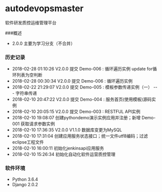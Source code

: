 # autodevopsmaster
软件研发质控运维管理平台


###概述
+ 2.0.0 主要为学习分支（不合并）


### 历史记录
+ 2018-02-28 01:10:26 V2.0.0 提交 Demo-006 : 循环遍历实例 update for循环列表为空判断
+ 2018-02-28 00:30:34 V2.0.0 提交 Demo-006 : 循环遍历实例
+ 2018-02-22 21:29:07 V2.0.0 提交 Demo-005 : 模板参数传递实例（一） --- 字符串传递
+ 2018-02-10 20:47:22 V2.0.0 提交 Demo-004 : 服务首页(使用模板)源码实例
+ 2018-02-10 20:05:15 V2.0.0 提交 Demo-003 : RESTFUL API实例
+ 2018-02-10 19:08:07 创建pythondemo演示实例应用并注册；新增 Demo-001 获取请求参数实例
+ 2018-02-10 17:36:35 V2.0.0 V1.1.0 数据库变更为MySQL
+ 2018-02-10 17:31:04 创建应用服务状态接口；统一文件utf8编码；过滤eclipse工程文件
+ 2018-02-10 16:00:11 初始化jenkinsapi应用服务
+ 2018-02-10 15:26:34 初始化自动化软件运营质控管理


### 软件环境
- Python 3.6.4
- Django 2.0.2

